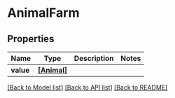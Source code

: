 # AnimalFarm

## Properties
Name | Type | Description | Notes
------------ | ------------- | ------------- | -------------
**value** | [**[Animal]**](Animal.md) |  | 

[[Back to Model list]](../README.md#documentation-for-models) [[Back to API list]](../README.md#documentation-for-api-endpoints) [[Back to README]](../README.md)



